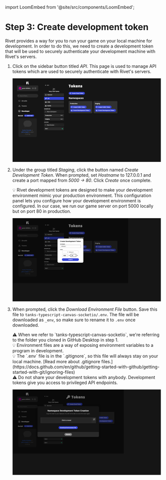 import LoomEmbed from '@site/src/components/LoomEmbed';

# Step 3: Create development token

<LoomEmbed src="https://www.loom.com/embed/8efc90e692654cd993697dc985b7c154"></LoomEmbed>

Rivet provides a way for you to run your game on your local machine for development. In order to do this, we need to create a development token that will be used to securely authenticate your development machine with Rivet's servers.

1. Click on the sidebar button titled *API*. This page is used to manage API tokens which are used to securely authenticate with Rivet's servers.
    
    ![Step%203%20Create%20development%20token%20d4da29bb0be24cbcb453b7bb45077866/Untitled.png](Step%203%20Create%20development%20token%20d4da29bb0be24cbcb453b7bb45077866/Untitled.png)
    
2. Under the group titled *Staging*, click the button named *Create Development Token*. When prompted, set *Hostname* to 127.0.0.1 and create a port mapped from *5000 → 80*. Click *Create* once complete.
    
    <aside>
    💡 Rivet development tokens are designed to make your development environment mimic your production environment. This configuration panel lets you configure how your development environment is configured.
    In our case, we run our game server on port 5000 locally but on port 80 in production.
    
    </aside>
    
    ![Step%203%20Create%20development%20token%20d4da29bb0be24cbcb453b7bb45077866/Untitled%201.png](Step%203%20Create%20development%20token%20d4da29bb0be24cbcb453b7bb45077866/Untitled%201.png)
    
3. When prompted, click the *Download Environment File* button. Save this file to `tanks-typescript-canvas-socketio/.env`. The file will be downloaded as `_env`, so make sure to rename it to `.env` once downloaded.
    
    <aside>
    ⚠️ When we refer to `tanks-typescript-canvas-socketio`, we're referring to the folder you cloned in GitHub Desktop in step 1.
    
    </aside>
    
    <aside>
    💡 Environment files are a way of exposing environment variables to a program in development.
    
    </aside>
    
    <aside>
    💡 The `.env` file is in the `.gitignore`, so this file will always stay on your local machine. [Read more about .gitignore files.](https://docs.github.com/en/github/getting-started-with-github/getting-started-with-git/ignoring-files)
    
    </aside>
    
    <aside>
    ⚠️ Do not share your development tokens with anybody. Development tokens give you access to privileged API endpoints.
    
    </aside>
    
    ![Step%203%20Create%20development%20token%20d4da29bb0be24cbcb453b7bb45077866/Untitled%202.png](Step%203%20Create%20development%20token%20d4da29bb0be24cbcb453b7bb45077866/Untitled%202.png)
